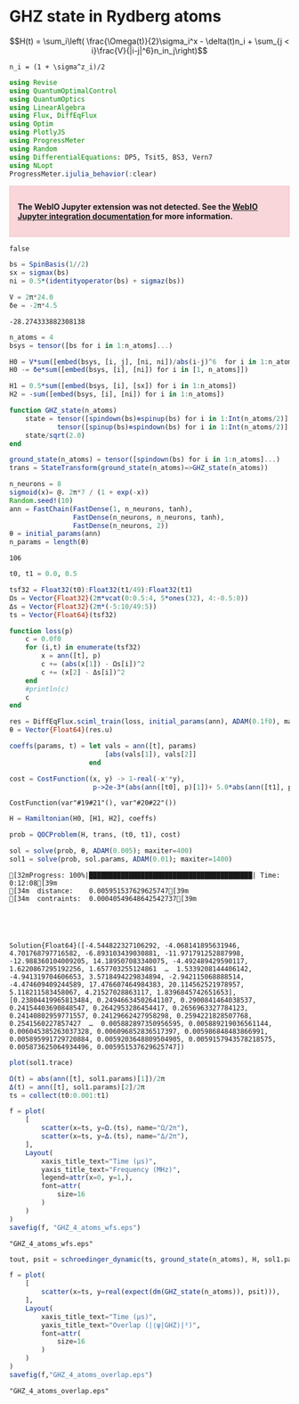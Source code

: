 # GHZ state in Rydberg atoms

```math
H(t) = \sum_i\left( \frac{\Omega(t)}{2}\sigma_i^x - \delta(t)n_i + \sum_{j < i}\frac{V}{|i-j|^6}n_in_j\right)
```
``n_i = (1 + \sigma^z_i)/2``


```julia
using Revise
using QuantumOptimalControl
using QuantumOptics
using LinearAlgebra
using Flux, DiffEqFlux
using Optim
using PlotlyJS
using ProgressMeter
using Random
using DifferentialEquations: DP5, Tsit5, BS3, Vern7
using NLopt
ProgressMeter.ijulia_behavior(:clear)
```



<div style="padding: 1em; background-color: #f8d6da; border: 1px solid #f5c6cb; font-weight: bold;">
<p>The WebIO Jupyter extension was not detected. See the
<a href="https://juliagizmos.github.io/WebIO.jl/latest/providers/ijulia/" target="_blank">
    WebIO Jupyter integration documentation
</a>
for more information.
</div>






    false




```julia
bs = SpinBasis(1//2)
sx = sigmax(bs)
ni = 0.5*(identityoperator(bs) + sigmaz(bs))
```



```julia
V = 2π*24.0
δe = -2π*4.5
```





    -28.274333882308138




```julia
n_atoms = 4
bsys = tensor([bs for i in 1:n_atoms]...)
```



```julia
H0 = V*sum([embed(bsys, [i, j], [ni, ni])/abs(i-j)^6  for i in 1:n_atoms for j in i+1:n_atoms])
H0 -= δe*sum([embed(bsys, [i], [ni]) for i in [1, n_atoms]])
```



```julia
H1 = 0.5*sum([embed(bsys, [i], [sx]) for i in 1:n_atoms])
H2 = -sum([embed(bsys, [i], [ni]) for i in 1:n_atoms])
```



```julia
function GHZ_state(n_atoms)
    state = tensor([spindown(bs)⊗spinup(bs) for i in 1:Int(n_atoms/2)]...) +
            tensor([spinup(bs)⊗spindown(bs) for i in 1:Int(n_atoms/2)]...)
    state/sqrt(2.0)
end 

ground_state(n_atoms) = tensor([spindown(bs) for i in 1:n_atoms]...)
trans = StateTransform(ground_state(n_atoms)=>GHZ_state(n_atoms))
```



```julia
n_neurons = 8
sigmoid(x)= @. 2π*7 / (1 + exp(-x))
Random.seed!(10)
ann = FastChain(FastDense(1, n_neurons, tanh), 
                FastDense(n_neurons, n_neurons, tanh), 
                FastDense(n_neurons, 2))
θ = initial_params(ann)  
n_params = length(θ)
```





    106




```julia
t0, t1 = 0.0, 0.5

tsf32 = Float32(t0):Float32(t1/49):Float32(t1)
Ωs = Vector{Float32}(2π*vcat(0:0.5:4, 5*ones(32), 4:-0.5:0))
Δs = Vector{Float32}(2π*(-5:10/49:5))
ts = Vector{Float64}(tsf32)

function loss(p)
    c = 0.0f0
    for (i,t) in enumerate(tsf32)
        x = ann([t], p)
        c += (abs(x[1]) - Ωs[i])^2
        c += (x[2] - Δs[i])^2
    end
    #println(c)
    c
end

res = DiffEqFlux.sciml_train(loss, initial_params(ann), ADAM(0.1f0), maxiters = 5000)
θ = Vector{Float64}(res.u)
```



```julia
coeffs(params, t) = let vals = ann([t], params)
                        [abs(vals[1]), vals[2]]
                    end    

cost = CostFunction((x, y) -> 1-real(-x'*y),
                     p->2e-3*(abs(ann([t0], p)[1])+ 5.0*abs(ann([t1], p)[1])))
```





    CostFunction(var"#19#21"(), var"#20#22"())




```julia
H = Hamiltonian(H0, [H1, H2], coeffs)
```



```julia
prob = QOCProblem(H, trans, (t0, t1), cost)
```



```julia
sol = solve(prob, θ, ADAM(0.005); maxiter=400)
sol1 = solve(prob, sol.params, ADAM(0.01); maxiter=1400)
```


    [32mProgress: 100%|█████████████████████████████████████████| Time: 0:12:08[39m
    [34m  distance:    0.005951537629625747[39m
    [34m  contraints:  0.00040549648642542737[39m





    Solution{Float64}([-4.544822327106292, -4.068141895631946, 4.701768797716582, -6.893103439030881, -11.971791252887998, -12.988360104009205, 14.189507083340075, -4.492489429590117, 1.6220867295192256, 1.657703255124861  …  1.5339208144406142, -4.941319704606653, 3.5718494229834894, -2.942115068888514, -4.474609409244589, 17.476607464984383, 20.114562521978957, 5.118211583458067, 4.21527028863117, 1.8396845742651653], [0.23804419965813484, 0.24946634502641107, 0.2900841464038537, 0.24154403690848547, 0.2642953286454417, 0.2656963327784123, 0.24140802959771557, 0.24129662427958298, 0.2594221828507768, 0.2541560227857427  …  0.005882897350956595, 0.005889219036561144, 0.006045385263037328, 0.006096852836517397, 0.005986848483866991, 0.005895991729720884, 0.0059203648809504905, 0.0059157943578218575, 0.005873625064934496, 0.005951537629625747])




```julia
plot(sol1.trace)
```





<div
    class="webio-mountpoint"
    data-webio-mountpoint="9725853968095157865"
>
    <script>
    (function(){
    // Some integrations (namely, IJulia/Jupyter) use an alternate render pathway than
    // just putting the html on the page. If WebIO isn't defined, then it's pretty likely
    // that we're in one of those situations and the integration just isn't installed
    // correctly.
    if (typeof window.WebIO === "undefined") {
        document
            .querySelector('[data-webio-mountpoint="9725853968095157865"]')
            .innerHTML = (
                '<div style="padding: 1em; background-color: #f8d6da; border: 1px solid #f5c6cb; font-weight: bold;">' +
                '<p><strong>WebIO not detected.</strong></p>' +
                '<p>Please read ' +
                '<a href="https://juliagizmos.github.io/WebIO.jl/latest/troubleshooting/not-detected/" target="_blank">the troubleshooting guide</a> ' +
                'for more information on how to resolve this issue.</p>' +
                '<p><a href="https://juliagizmos.github.io/WebIO.jl/latest/troubleshooting/not-detected/" target="_blank">https://juliagizmos.github.io/WebIO.jl/latest/troubleshooting/not-detected/</a></p>' +
                '</div>'
            );
        return;
    }
    WebIO.mount(
        document.querySelector('[data-webio-mountpoint="9725853968095157865"]'),
        {"props":{},"nodeType":"Scope","type":"node","instanceArgs":{"imports":{"data":[{"name":"Plotly","type":"js","url":"\/assetserver\/8a8e17519ba4665e2917ec2c4ca77fa596f4fb37-plotly.min.js"},{"name":null,"type":"js","url":"\/assetserver\/2130d832dc0717216b9445fc5813a8166285295c-plotly_webio.bundle.js"}],"type":"async_block"},"id":"13971635743964068444","handlers":{"_toImage":["(function (options){return this.Plotly.toImage(this.plotElem,options).then((function (data){return WebIO.setval({\"name\":\"image\",\"scope\":\"13971635743964068444\",\"id\":\"13294184324087674392\",\"type\":\"observable\"},data)}))})"],"__get_gd_contents":["(function (prop){prop==\"data\" ? (WebIO.setval({\"name\":\"__gd_contents\",\"scope\":\"13971635743964068444\",\"id\":\"1274502052524205743\",\"type\":\"observable\"},this.plotElem.data)) : undefined; return prop==\"layout\" ? (WebIO.setval({\"name\":\"__gd_contents\",\"scope\":\"13971635743964068444\",\"id\":\"1274502052524205743\",\"type\":\"observable\"},this.plotElem.layout)) : undefined})"],"_downloadImage":["(function (options){return this.Plotly.downloadImage(this.plotElem,options)})"],"_commands":["(function (args){var fn=args.shift(); var elem=this.plotElem; var Plotly=this.Plotly; args.unshift(elem); return Plotly[fn].apply(this,args)})"]},"systemjs_options":null,"mount_callbacks":["function () {\n    var handler = ((function (Plotly,PlotlyWebIO){PlotlyWebIO.init(WebIO); var gd=this.dom.querySelector(\"#plot-03024d71-14eb-4017-a6eb-9dc9050f0d29\"); this.plotElem=gd; this.Plotly=Plotly; (window.Blink!==undefined) ? (gd.style.width=\"100%\", gd.style.height=\"100vh\", gd.style.marginLeft=\"0%\", gd.style.marginTop=\"0vh\") : undefined; window.onresize=(function (){return Plotly.Plots.resize(gd)}); Plotly.newPlot(gd,[{\"y\":[0.23804419965813484,0.24946634502641107,0.2900841464038537,0.24154403690848547,0.2642953286454417,0.2656963327784123,0.24140802959771557,0.24129662427958298,0.2594221828507768,0.2541560227857427,0.23923064330469668,0.24051786031123334,0.24794830206573004,0.24455633344352223,0.23657816727119074,0.23716090829130843,0.2423826986189117,0.24147320369896286,0.23670239952152405,0.23470139446152305,0.23678311238657523,0.23820669649164217,0.23675534373837315,0.23469417661047198,0.23422073361327556,0.23509720777133247,0.23503428312547103,0.23377202601542346,0.23308993678859302,0.23372085073495075,0.23452564444327617,0.23422294774418995,0.233204722348487,0.23283382259898877,0.23320900563255464,0.23347706340525343,0.23241440271921332,0.23207096355133983,0.23226559123020496,0.23244382410389575,0.23207727438071046,0.2313376394162614,0.230985557113075,0.2309406268609162,0.2309578435259939,0.23100536534794613,0.23129657111248303,0.23120323744994387,0.23090269535502705,0.23021718391676338,0.22940111203004998,0.22939971875282383,0.22999649585186277,0.2299802598452938,0.22970295523950668,0.22961300331236312,0.22998231916325607,0.22922279172708304,0.22853387316499552,0.22924020343170026,0.22886020586291733,0.2276470881159156,0.22753497101058628,0.22737289995554133,0.22716504013215344,0.22800093319823334,0.22933173877192714,0.22843666504418092,0.2276170035767442,0.22745377877904382,0.22632500248582055,0.22598679661125098,0.22714447286162875,0.22713001990923554,0.22630021953469937,0.2266975670737803,0.22759771448019295,0.22637863742991948,0.22497102071346053,0.22536875488924035,0.22585301483386622,0.22497556429315502,0.22462600823100565,0.22552533318934742,0.22579665767879775,0.2248780453226129,0.22377137831165506,0.2236722000637411,0.2237323534499801,0.22325809669207408,0.22303299723403514,0.2234030484853493,0.22351595468981722,0.2230343453790533,0.22269119673321713,0.2231603093571053,0.22242621930328843,0.22199619662265113,0.22200516468932818,0.22210239556308564,0.22186873143798214,0.22136940252873383,0.2211016282201509,0.22113470938976165,0.2212988910007514,0.22081573513390007,0.2208170890215322,0.22054686627329323,0.22017587527134252,0.2204582126800414,0.21999707750615838,0.2197404472264528,0.21983075704938604,0.21962526483648792,0.2194026329639911,0.2190331397102927,0.21896153777990612,0.21904505130385943,0.21854386866821107,0.21848348076242197,0.21846420337733674,0.21822897887983506,0.21776763957880418,0.21750362848934635,0.2174332844913034,0.21755894530492925,0.2177370612751559,0.21760936516432094,0.2176862318461965,0.2169214486704516,0.2163913643393819,0.21726351193113702,0.21674113593841438,0.21616581206463048,0.21686343917527773,0.2167929537325468,0.21593091742483794,0.2153979110763362,0.21541816396002877,0.2151475447767126,0.21490932459786527,0.2152834261490606,0.21531719856513643,0.21471016935537324,0.21428919640159694,0.21480381503107115,0.21393498376580522,0.21382945732673275,0.21385770106607627,0.21364371377530522,0.21365665924275645,0.2131431393525789,0.21294189484224435,0.21290976464275158,0.2126874488917967,0.21260694905047006,0.21234831796089426,0.21228680929199006,0.2123901899108117,0.21189117939991764,0.2117612444057877,0.21150742778180764,0.21134743252779742,0.2116579090077355,0.2111391401482301,0.2113146915997952,0.2106972512063121,0.2107953173097652,0.21134647570926124,0.21023392770763194,0.21069143002922375,0.21032802555000485,0.2100843564962247,0.2100116629241111,0.209439358887073,0.20936298448506818,0.2094678297565966,0.2093249777174493,0.2089533945515567,0.20859642492573716,0.20843859885796934,0.20853717512204706,0.20822146887487858,0.20804281115840073,0.2083067396491547,0.20807413532812258,0.20743133890797072,0.20760834445474785,0.20739992560915388,0.20691420403228056,0.20716685285263203,0.2071901966959646,0.2066895781516943,0.20622900790912402,0.20619978457978527,0.2060806900548453,0.2058620677664832,0.20603153953185216,0.20600337542880576,0.2055875180039437,0.2054554669243056,0.2056095148071433,0.2049718640100585,0.20502395245177318,0.20487283502878562,0.2048142224951307,0.20448067679137427,0.20425054218341798,0.2041717916129342,0.20386770154548017,0.20371577377448424,0.20375214926397023,0.20355402634996533,0.20339848886638912,0.20309990773340847,0.2033960549107482,0.20271947490673248,0.2027804916164868,0.20271714001667196,0.20246321861787187,0.20212746903579215,0.201883160916698,0.20200637112072384,0.20163546079682804,0.20151670599446003,0.20133187461257096,0.20121013799603094,0.20135954494993413,0.2008635974617936,0.2012700538582235,0.2004402592932668,0.2013413001516735,0.2000915230881608,0.20046393070059754,0.1999433257996186,0.1998754768816109,0.19943339566887053,0.1995399412544132,0.1990961255432635,0.19946026872679212,0.1988905859598915,0.19870973982058793,0.19889684349049508,0.19820255642438656,0.19807998801106208,0.1977971227508688,0.19766711848504304,0.19764761576138112,0.19776775877586195,0.19765259622992337,0.19750686852676735,0.197193237016704,0.19667576446745128,0.19641086739907876,0.19640505504692718,0.1962223140166537,0.19597229874865996,0.19611815967727964,0.1966423628834394,0.19649750261988386,0.19551520367389474,0.19501887256276107,0.19527228875363034,0.19483338612347878,0.19451774253988308,0.1947081607144674,0.19503602935450692,0.19466638450111828,0.19393348631250595,0.1937280417548679,0.19396084631528843,0.1935934727291122,0.19317005940647036,0.19323500674109373,0.19308296280623827,0.1925759542668698,0.19226149798289494,0.192218882357167,0.1919713395600544,0.19197001061929286,0.19172834642628955,0.1917754869166859,0.19164554434977465,0.19123940457765665,0.1907647507096848,0.1909943564011115,0.19039156894641518,0.19086488202689722,0.19019886610406533,0.1911239310886148,0.19013554191041238,0.1900608337050993,0.1893435288984262,0.1898734924854506,0.18907170458687372,0.18911290941318326,0.18920437292816716,0.18869201421529713,0.18875622793007563,0.18825224293878773,0.18877615261948155,0.18804958537762273,0.18790100285368982,0.18781917068378118,0.18743882903896958,0.18685801111531708,0.18668149006937207,0.18642459747262452,0.18669384306374093,0.1862290387830121,0.18615367187070242,0.18617200987937288,0.18576332378739102,0.18503852511322472,0.18485949469038,0.1847082393077435,0.1845204063862036,0.18434026030308148,0.18407186267546205,0.18425056378003202,0.18385248869657533,0.18340213524957716,0.18321450661555738,0.18292069778023445,0.18295678123820847,0.1825274659084385,0.18289292698836235,0.182133319518186,0.18210696081520283,0.18157961952454604,0.1812507648431554,0.18125432620209536,0.18079286621151025,0.18111894437172538,0.18088203237103317,0.1808860057714522,0.18040768418882358,0.18013409078690024,0.18024492806348502,0.17913134475510883,0.1794430439990985,0.1787268923145131,0.17863806870528554,0.17834652226210257,0.1784191978794436,0.17816217819053226,0.17756016672570296,0.17793278989442707,0.17706817377078343,0.17802095341683521,0.1766011638917151,0.17684807676385983,0.17593896548112775,0.17576430943008847,0.17580854663995726,0.17527079459909034,0.17520951258740336,0.174999917503166,0.17460223475001801,0.17408168452713568,0.17413491845126938,0.17363290061938974,0.17369119820924772,0.1727798191540023,0.1725328444717854,0.17279999006433333,0.17291856042528098,0.1725178705633219,0.17134141870843433,0.17093177042042118,0.17060505446872498,0.17037816335998512,0.17022080002700846,0.17050150182769852,0.17046536120566103,0.1699463586899077,0.16898802364271104,0.16859489094160796,0.1682886683361069,0.1680083770289338,0.16792627519588366,0.16797166592862722,0.16757132255735963,0.16708683551285364,0.1666100782257388,0.1663283159703164,0.16610647660997369,0.16573337349333161,0.16572278519605055,0.1655435796529796,0.1652553950776685,0.16447047658297786,0.1639755161171912,0.16368744948199998,0.16334758597394572,0.16324821003871848,0.16334911176611633,0.16318487504502266,0.16252642870186618,0.16195375563860415,0.16153818066446246,0.16116445037672866,0.1609861174568783,0.16119066855281639,0.1613763063921574,0.1605117588996432,0.15979048454095934,0.1594219439929343,0.15912012260802055,0.15894964339225948,0.15873162412400532,0.15844023434435295,0.15805704065529702,0.1578092714051289,0.1571903834858821,0.1571258443851502,0.15677994464516354,0.15651695228286466,0.15597772179622427,0.15562434924137514,0.1554254165709884,0.15514687737644617,0.154655655101682,0.15435661258919842,0.15407582608565895,0.15357674075457317,0.15366971306682387,0.15291574069560454,0.15277453551857345,0.152728871928002,0.15201611556548966,0.15165616290286277,0.15129545561237,0.15092598582045613,0.15114395167861372,0.15053814400326626,0.15053560194593796,0.1500357248655968,0.1488798815101784,0.149327236641282,0.14865098248664488,0.1480866495494546,0.1481986277010744,0.14737820471354457,0.14723891473992334,0.14704587175869455,0.14656878196331213,0.14606700516122562,0.1455900288150802,0.1451675034431794,0.14503423697716644,0.14487757271158386,0.14443930500273117,0.1437380070145844,0.14314242883202466,0.14281098206180576,0.142640129876052,0.14212121570427894,0.14241661619833734,0.14207867192990076,0.14123810526592306,0.14147302461457567,0.14068704970565582,0.13969939235656137,0.14001049638941865,0.13939183824730583,0.13880579694992012,0.13943177891944547,0.13850763377419062,0.13762691435233687,0.13774927903882894,0.13683225796942855,0.1365699323239422,0.13676341005820092,0.13577337106777365,0.13602803959875043,0.1352897186076325,0.13441106253010138,0.1343529297509357,0.13365578747111773,0.13336628837602482,0.1334391350204127,0.13287810290658486,0.13301016353422934,0.13189039307945483,0.1311028977411013,0.1312774865401658,0.13042332374091825,0.13049475301980706,0.13039039501872174,0.12994039684995795,0.1293266819196054,0.12869174321480903,0.12807007402942205,0.12777264963180746,0.127311099803604,0.1273445971059205,0.1272294631738039,0.12626635427572463,0.12584431340488655,0.12530060667484166,0.12475569528033437,0.12448478483151137,0.12404122838890319,0.12398492511697434,0.12378527436456788,0.12323749403065087,0.12259679669813706,0.12201728173295034,0.1215866703495474,0.12130925191147912,0.12088588193163452,0.1203787318257139,0.11999937208955425,0.11960183058777418,0.11915427873992335,0.11868032986695898,0.1183481021347631,0.11789687733814325,0.11730193396788136,0.11684249693254856,0.11656255038081231,0.11630031500055593,0.11576377013208206,0.11559739657182055,0.11527370332149789,0.11475709646213139,0.11421618674608092,0.11379776084637094,0.11349626837989668,0.11295600004901196,0.11259042743202918,0.11216124120763982,0.11195498037455232,0.1115567205794149,0.11089375178032279,0.11047965255490566,0.11013575063941683,0.10963494114355554,0.10910490991711075,0.10895126965281998,0.10883532497966508,0.1080890310202065,0.10740694606109313,0.10703950992671285,0.10673656911601104,0.1064283888421188,0.10609187282338262,0.10554809756927641,0.10501066525327873,0.10459671893759448,0.10419069892838706,0.1036703631744792,0.10327249741114919,0.10311450210933049,0.10284831135559913,0.10230784160859818,0.10153496494884984,0.10085866947956212,0.10041560976172936,0.10008053329058453,0.09977562099418513,0.09974264000960154,0.09994709347365038,0.09944160458198192,0.09830909502966145,0.09780544485181242,0.09733041043751667,0.0968784940785209,0.09665356499620237,0.09656327453199443,0.09603993824936685,0.09564610614242341,0.09521222661555528,0.09469141283878879,0.09406000351103638,0.09354921344332201,0.09318544381599536,0.09284453532627013,0.09241024819780574,0.09198875323996081,0.09163519104462858,0.09139422041430123,0.09125379896401664,0.09085073031747815,0.09026242449733468,0.08965240059036284,0.08913276368081613,0.08879920523245488,0.08841038761918485,0.0881548226402189,0.08793534238011691,0.08764116186545956,0.08725485774001374,0.08664525227079323,0.08617857108457849,0.08586314634811232,0.08554089013326505,0.08499212128477351,0.08468478389174572,0.08445842159328887,0.08426347666709044,0.08386754342876834,0.08335462555380146,0.08271537220534042,0.08215736873341539,0.08184286898443138,0.08162687278068481,0.08130833414323657,0.0808834857024916,0.08087333142356645,0.08046522646480914,0.07979759448454771,0.07938383077178335,0.07919300673567042,0.0785780507003222,0.07806602762842085,0.07792739087704659,0.07784756486753885,0.07749251728019457,0.07703325869435718,0.07687696543036371,0.07631199736224192,0.07569915240305591,0.07537941768840017,0.07535333973568137,0.0747877433703299,0.07427444746097911,0.07422368549157143,0.07423483040535317,0.07361966648293783,0.0729256060504252,0.072853139685503,0.0725223207650938,0.07205144748298054,0.07169077392031598,0.07164890127208978,0.07108571461027613,0.07048739172386098,0.07036006368027048,0.07035173844567066,0.06980433890385251,0.06925076561852128,0.06882141619036419,0.06852750086115733,0.06829772634433673,0.06798273188547688,0.06756165826695493,0.06723024407295863,0.06699567316094168,0.06679523795042797,0.06637754541405183,0.06599887974193974,0.06568409034132028,0.0654690903565378,0.06503008131305166,0.06462502703573492,0.06432898001421217,0.06410429528738215,0.0637598824506247,0.06351999001916198,0.06319315789671465,0.06279139409571544,0.06243105740430721,0.06217389422055075,0.061823471966804266,0.06150561732430693,0.06129493472938763,0.06108552435601988,0.060756178170153,0.060298226275351974,0.05985790867390273,0.059570580059920664,0.05927997479223468,0.05906719760692836,0.05899366981157661,0.059036897983566705,0.058640914464443084,0.05797095681162179,0.05755834861158371,0.057342129248576956,0.056989181195988614,0.056638434525122294,0.05651461448587347,0.056679095105052424,0.0566711073915942,0.05608333220696293,0.055440106567031355,0.055090848135850634,0.05478999660820172,0.05453386930782833,0.05435350026483343,0.05428555277859348,0.053982337930742696,0.05360528424856548,0.053301447327782636,0.05306378333637585,0.052888664807518415,0.05264896631892646,0.052226569562522474,0.05192189801714753,0.051665288279855615,0.051477253805255474,0.05136604540050449,0.05120191729180368,0.05090165886947162,0.05048025034706205,0.05017698567155371,0.04984220606561296,0.04951724470384722,0.04932039189741433,0.04922574711447458,0.048960689614769404,0.04864258144093225,0.048417775666874885,0.04815597042441078,0.047837083896563826,0.04759144163954199,0.04740392571239549,0.0471817931643177,0.04688470602240191,0.04660079726205857,0.046392997618518894,0.04615391080665632,0.046028418784682,0.046071351041581776,0.04602983400674909,0.045567801019139376,0.045079241722571384,0.044790880343015704,0.044662330288151475,0.04438012710876227,0.044107940238568566,0.04403295594930656,0.0442377699361578,0.04420840698985795,0.04367927287420337,0.04306077931330732,0.04284443588998044,0.042658111550358147,0.0423992892678251,0.0421452239043667,0.0421409877211123,0.04213578909429849,0.04192828072622323,0.04155780703309897,0.04131426680909711,0.04106516659288251,0.040816558263083724,0.040581041740722856,0.040421552768438285,0.04024493382975658,0.04000956875444017,0.039772304749026155,0.03959827277834971,0.03944793000786606,0.039378318709721194,0.039290173682354324,0.03898363444080033,0.03864791693113534,0.038407278696142244,0.03821551786782562,0.038077793204145505,0.03794526110142016,0.03774350493791967,0.03756713705661441,0.03746522321727652,0.037354186982195836,0.03710028250182429,0.03682023425500991,0.03658363461498226,0.0363932670550432,0.0362897965588137,0.03621725704788348,0.03602312262016083,0.03582763397728472,0.035641207284448195,0.03546270961078535,0.03528464991852909,0.03506338856420532,0.03482458189577353,0.0346371869392621,0.03456374728036882,0.03453132866182507,0.0343649569127803,0.034170228891843624,0.03396906647318487,0.03377095408086217,0.033652844598589304,0.033441051805400024,0.033216780993807093,0.03304946633803585,0.03291779916973714,0.03275981272625739,0.03269246405052195,0.03267473571665125,0.03245834242322765,0.03216443079845188,0.03195937768726331,0.03181401396112127,0.03170432927572853,0.03153806216207955,0.03135895758571394,0.031227758326563326,0.03112596551683211,0.031022028141994618,0.03091969349953816,0.030737884370770963,0.030508744090228523,0.030343826127603224,0.030228872335702706,0.030072026711746802,0.029981310340268852,0.030037859249041454,0.02992863500340248,0.02961424863429285,0.029397131748140293,0.029246756990292333,0.02913004261762886,0.02899244878295759,0.028850774346157237,0.02872764466664479,0.028637508168454007,0.028560678787568072,0.02838228289017697,0.02819237132701069,0.028046466625696542,0.027930426672883146,0.02780888608109544,0.02773148003542092,0.027698978473426505,0.027517139933155188,0.027285243923954705,0.02714634669444771,0.02701447120393774,0.026917179323719953,0.026818578697594075,0.02668376232375358,0.026587466068777044,0.02648486390023308,0.02638142636161711,0.02622585251111542,0.02605723553039907,0.025930006010330575,0.02582589128718149,0.025783229508991035,0.025711492436115035,0.025568577977880924,0.02542561011095068,0.025291783872229745,0.025188613729746123,0.025056749108485876,0.024924885449351786,0.024818194429708007,0.024738353553794723,0.024681825877278296,0.02452973972639283,0.024363898088029412,0.024247637657365262,0.024155150787786406,0.02412264274320841,0.024044244031062423,0.023897567988666713,0.023766868596185375,0.023676048846815956,0.02362545226963808,0.02352584483892528,0.023372539807475445,0.023258701225910006,0.023148386259408626,0.02306501879114997,0.022983504232005902,0.022867605699879556,0.02275860260880358,0.022676645032633447,0.02256809503687829,0.022466623048664203,0.022418465888436212,0.022332033224545356,0.022183929045946238,0.022028001016012766,0.021926393722007775,0.0218423597605808,0.021813158868415283,0.02183713953490307,0.02170712283873233,0.02152412637946277,0.021428187521991493,0.02135650740942041,0.02133264953329639,0.02127087579751974,0.021158660437735177,0.021056262809203474,0.02096992732981695,0.020903540131140375,0.020800402578831756,0.020685883768710722,0.02061614569713266,0.020540158138456555,0.020524408995753918,0.020463831639385033,0.020344400728118606,0.02024422185895225,0.020169635134569708,0.020108275590897118,0.020019168532567022,0.019929103595156095,0.019877895848719906,0.019848437996034862,0.019779520312502297,0.019707784788215887,0.019562996422400225,0.019444287253534198,0.019363601068952407,0.019284003627251467,0.019201149768774517,0.019111315058131906,0.019061438844591105,0.019064962491906368,0.018963586235209995,0.01881918245426084,0.018745239907553612,0.01869325675658784,0.01869852013715656,0.01866643442702487,0.018574381365696002,0.018527230989445087,0.01851673589959668,0.01853465638252183,0.018536631454066255,0.018539451326360923,0.018542123231280794,0.01854665188835014,0.018530555692215844,0.018482961884230598,0.01852558473409216,0.01849023612996592,0.01826072386818267,0.018000638765397703,0.01781162626687971,0.017597604621558016,0.017406970265336774,0.017317065187630876,0.017289112237125703,0.017237943999757088,0.017191009546960068,0.017206168936605648,0.017189362141402875,0.01715596987533452,0.01712476709810873,0.017024758688288344,0.01686193079281828,0.01670300717224671,0.016599725312002267,0.016525864870328144,0.01650547670491176,0.01655365544283771,0.01664666040205731,0.016588277333504098,0.01643176238416788,0.01634802250665146,0.01633696178230304,0.016246479429155802,0.016153214650439507,0.01618187119707537,0.016188667451073835,0.016033797474771516,0.0158537179964775,0.015809264509933252,0.015780337274716505,0.015714146006684304,0.015689542259559097,0.015683288640246706,0.01562205246320647,0.015524115795372495,0.015457139831769884,0.015399730374334286,0.015348411055680966,0.015282710290671409,0.015214153137677044,0.01515785403755543,0.01512687102263044,0.01507932866612649,0.015052704581660636,0.014969082508231368,0.014920891280337578,0.014897225029520067,0.014847019892990865,0.014799289459802356,0.014762153157001356,0.014733742595041788,0.014769970218102113,0.014737887773986214,0.014645191161724691,0.014608542947775582,0.014594540343200957,0.014617153182677312,0.014598215053425734,0.014543579453077493,0.014532158606852752,0.014529213545953823,0.014554340775750352,0.014530198318414733,0.014471889745268696,0.01442987039296928,0.014386849503171373,0.014323570131653307,0.014259053883388662,0.014172090861270137,0.014087551933049669,0.01398916253123772,0.013900060927420688,0.013834626622893142,0.013740550878761137,0.013634490195206461,0.01357773171038168,0.013532176920739492,0.013534204364977542,0.013516307419554008,0.013454204595941377,0.01340669872948208,0.013383461260870755,0.013340091497790807,0.013301432970325933,0.013335963080249202,0.01332467912259494,0.013231530008491865,0.01314406516330302,0.01310960723120913,0.013060319695556988,0.01304292331082113,0.013106682881190546,0.013086844387762642,0.012951629824683897,0.012873692148537508,0.01287360655934533,0.012815974925279416,0.012745023704893832,0.012787209629817053,0.012809497018875016,0.012711211497724806,0.012608110970224073,0.012589906020542108,0.012561748453076227,0.01253810759785079,0.0126009500814106,0.01262608963363876,0.0125463502598957,0.01249743509191803,0.012533921104051604,0.012537880781995803,0.01253623515859581,0.012649116326084675,0.012752328114678302,0.012750363311510027,0.012709330374907513,0.01274651910216218,0.01274691264295702,0.012688646492549749,0.01263016058810651,0.012517952495326723,0.012318054424785063,0.012108871635354346,0.011953032644381967,0.011830927738902153,0.01179196472035171,0.011866972920849483,0.011879491815063203,0.011817364532036967,0.011799121608722984,0.011832930042593781,0.011806950983733078,0.01172922466010684,0.011714707562764382,0.011695316431513447,0.011590862821002967,0.011462697935419097,0.011406498951642807,0.011370666558711884,0.011360308985464584,0.011405246671845282,0.011395865647261139,0.011333718944610327,0.011306161833180672,0.011297707189025341,0.011245449484001968,0.011222898473452703,0.01119817453465588,0.01113630495948259,0.011097061943088238,0.01107716821777216,0.01102847297066989,0.010976672218890204,0.010938884477923239,0.010906781867362492,0.010920090237147795,0.010896978253024825,0.010826798044396235,0.01079506011983522,0.010783683032771219,0.010811128205676201,0.01077973740143423,0.010713856684185785,0.010691095768505354,0.010677226785854255,0.010690494697855102,0.010670213019933428,0.010618439713322214,0.010602155341706943,0.01059800325187732,0.010557919558359385,0.010557917936479866,0.010669839035626572,0.010717172346700332,0.010651597355620712,0.010620416162069546,0.010698710399263955,0.010769955051796232,0.010857989722806494,0.011044483481379874,0.011202487267246264,0.011257772641326769,0.011258761341831569,0.011228091895723491,0.011054445778871713,0.010785474842289644,0.010570979511808187,0.0103593147937322,0.010137730359137231,0.010019389603647899,0.01004435778967716,0.010102585215915783,0.010184709634241562,0.010232115536467856,0.010206472295585134,0.010139729693280919,0.010052565635566113,0.010004284364224736,0.009911587757829077,0.00979998109435165,0.00977431197977141,0.00980147146507071,0.00978259784927471,0.009775229609632285,0.00987799884845364,0.009921469246852332,0.009812576666692552,0.009678051841403912,0.009632966129274001,0.009588675172400807,0.009543327603105056,0.0095679560959685,0.009570356920022394,0.00950783269500699,0.009462766852862403,0.009462980210019456,0.009438890190200278,0.009421929356041248,0.009490543148114261,0.009496630429459252,0.009395613640030387,0.009311089605782419,0.009299614964665803,0.00926619096084158,0.009233813360123744,0.009284625505892707,0.009299047053140885,0.009220873952312303,0.009151180505386658,0.00914714528427929,0.009122114461861619,0.00910133923756451,0.009158912902877847,0.0091700279449205,0.009093032398969303,0.009033097828990089,0.00910405742109377,0.009121537215999398,0.009004167053860979,0.008921253858443667,0.009039600835254569,0.009117597704469294,0.009001834785535623,0.008844287822833197,0.008824353641485816,0.008826437297742018,0.008804436827342443,0.008828688380401406,0.008848115390321709,0.008813499069746378,0.008789234001182256,0.008799507751963254,0.008805708733011341,0.008869598196441841,0.00904418577103916,0.009135165583258775,0.009139233171996719,0.009234297999340946,0.009397619488164866,0.009574324429435066,0.009697569591392563,0.009737772684922597,0.009665688591905086,0.009446818142635816,0.009173732784503064,0.008855600014719522,0.008558732645315148,0.008408756852558597,0.008421238897975747,0.008490798491950113,0.00861869089466083,0.008822295051405638,0.0088763707852767,0.00873132979634439,0.00855082128192286,0.008438387910391087,0.008321397161430766,0.008234795254587368,0.008224955047326343,0.008241119440486777,0.008275737474899403,0.008332425330628612,0.008321010834499099,0.008246984460924311,0.008179065993522139,0.008119631064225974,0.00810684924256877,0.008072141925526077,0.008020798226219705,0.008016781776472914,0.008030958498643992,0.008084162949374418,0.008071070401183267,0.00801088790215243,0.007988032766483188,0.007965326937136696,0.007927331799376658,0.007900080981838364,0.007867659603608246,0.007852770131435372,0.007834352041099946,0.007832716532026884,0.007869407716872834,0.007852472065344673,0.007798913989258027,0.0077848474846131666,0.007767074921161465,0.00778414425270435,0.007764779678633538,0.007712354712910097,0.0077163065404937115,0.007712033138201235,0.007645077118707988,0.007630163441726512,0.0077722365249008885,0.0078099251553150895,0.007668701722419957,0.0075458251341705695,0.007563049089063467,0.007559029872700629,0.0075180743566275465,0.007546812448599227,0.0075732004369608585,0.007519343224627439,0.007457759298475364,0.007447633070234216,0.007427316998687261,0.007430401384586727,0.007416582748838607,0.007431066113262053,0.0073806720536431225,0.00733828479693055,0.007335433176567818,0.007308683435354402,0.007313096094004656,0.0073119187032693045,0.007268389560961874,0.0072532015443083075,0.007263089542682399,0.007239365912694362,0.007246987706831853,0.007237677438689194,0.007264495960276007,0.007319921590548173,0.007355799492556159,0.007423359792934736,0.0075650997841386625,0.007764276789531177,0.008105469254111819,0.008511495778761646,0.008879614280882464,0.009305034838414716,0.009544634580810119,0.009251713163425768,0.008570820254131029,0.007832784063772635,0.007260852618064972,0.0070403594922744395,0.007257247529938393,0.007736213230038036,0.007967699791051608,0.00783854043743526,0.007529562720449801,0.007168321912154441,0.006930270058920662,0.006958292228173346,0.007192753638963545,0.0073151859211650905,0.007287994974130685,0.007125675555543776,0.006887405650641831,0.006772672686503611,0.006829247703433516,0.00701143703489171,0.0070833716245761735,0.00699058176175138,0.006921081463329148,0.006856502136408427,0.006725085507479744,0.006680903351911072,0.006847346804454313,0.0069721393518158425,0.006877659084871368,0.006731233316911611,0.006684652984752404,0.006629727855320566,0.006595301936437092,0.0066602525527050815,0.006714690415284497,0.006670469499091558,0.006626484543553968,0.0066158852526574385,0.006552945634268226,0.006527037393124102,0.006516638531025576,0.006482497340445703,0.006484726420206921,0.006508054008915409,0.006474689308460624,0.006456419182116702,0.006414591799313585,0.006406365333882169,0.006422840216393055,0.006410436620216675,0.006396965719321912,0.006386208989824782,0.0063681881195529755,0.006340274510543198,0.00631174091404596,0.0062932328915773494,0.006292453043887258,0.006361435616772382,0.006347414777125193,0.0062623073694667575,0.006242377051849601,0.006239600896679853,0.006265319300403416,0.0062506718370358705,0.006219117130828011,0.006255191274495808,0.006251030176787964,0.006172380781045983,0.006176946810696027,0.006364787394820937,0.006408814972455712,0.00623886751649716,0.006108953771600367,0.006150090047366552,0.006152919357215403,0.0061030936941646186,0.006136752392390976,0.0061743498883251036,0.006117727877505308,0.006045663059113249,0.006037924561648089,0.006019900150047386,0.006023391138273992,0.0060204976604526506,0.0059901214316603335,0.005977785964015658,0.0059871304225390665,0.005971527792641762,0.005948118097918842,0.005929714391469609,0.005914035033188103,0.005956098772824547,0.005952661003351567,0.005889459747318249,0.005889459329024627,0.005922207076052288,0.005882897350956595,0.005889219036561144,0.006045385263037328,0.006096852836517397,0.005986848483866991,0.005895991729720884,0.0059203648809504905,0.0059157943578218575,0.005873625064934496,0.005951537629625747],\"type\":\"scatter\",\"x\":[1,2,3,4,5,6,7,8,9,10,11,12,13,14,15,16,17,18,19,20,21,22,23,24,25,26,27,28,29,30,31,32,33,34,35,36,37,38,39,40,41,42,43,44,45,46,47,48,49,50,51,52,53,54,55,56,57,58,59,60,61,62,63,64,65,66,67,68,69,70,71,72,73,74,75,76,77,78,79,80,81,82,83,84,85,86,87,88,89,90,91,92,93,94,95,96,97,98,99,100,101,102,103,104,105,106,107,108,109,110,111,112,113,114,115,116,117,118,119,120,121,122,123,124,125,126,127,128,129,130,131,132,133,134,135,136,137,138,139,140,141,142,143,144,145,146,147,148,149,150,151,152,153,154,155,156,157,158,159,160,161,162,163,164,165,166,167,168,169,170,171,172,173,174,175,176,177,178,179,180,181,182,183,184,185,186,187,188,189,190,191,192,193,194,195,196,197,198,199,200,201,202,203,204,205,206,207,208,209,210,211,212,213,214,215,216,217,218,219,220,221,222,223,224,225,226,227,228,229,230,231,232,233,234,235,236,237,238,239,240,241,242,243,244,245,246,247,248,249,250,251,252,253,254,255,256,257,258,259,260,261,262,263,264,265,266,267,268,269,270,271,272,273,274,275,276,277,278,279,280,281,282,283,284,285,286,287,288,289,290,291,292,293,294,295,296,297,298,299,300,301,302,303,304,305,306,307,308,309,310,311,312,313,314,315,316,317,318,319,320,321,322,323,324,325,326,327,328,329,330,331,332,333,334,335,336,337,338,339,340,341,342,343,344,345,346,347,348,349,350,351,352,353,354,355,356,357,358,359,360,361,362,363,364,365,366,367,368,369,370,371,372,373,374,375,376,377,378,379,380,381,382,383,384,385,386,387,388,389,390,391,392,393,394,395,396,397,398,399,400,401,402,403,404,405,406,407,408,409,410,411,412,413,414,415,416,417,418,419,420,421,422,423,424,425,426,427,428,429,430,431,432,433,434,435,436,437,438,439,440,441,442,443,444,445,446,447,448,449,450,451,452,453,454,455,456,457,458,459,460,461,462,463,464,465,466,467,468,469,470,471,472,473,474,475,476,477,478,479,480,481,482,483,484,485,486,487,488,489,490,491,492,493,494,495,496,497,498,499,500,501,502,503,504,505,506,507,508,509,510,511,512,513,514,515,516,517,518,519,520,521,522,523,524,525,526,527,528,529,530,531,532,533,534,535,536,537,538,539,540,541,542,543,544,545,546,547,548,549,550,551,552,553,554,555,556,557,558,559,560,561,562,563,564,565,566,567,568,569,570,571,572,573,574,575,576,577,578,579,580,581,582,583,584,585,586,587,588,589,590,591,592,593,594,595,596,597,598,599,600,601,602,603,604,605,606,607,608,609,610,611,612,613,614,615,616,617,618,619,620,621,622,623,624,625,626,627,628,629,630,631,632,633,634,635,636,637,638,639,640,641,642,643,644,645,646,647,648,649,650,651,652,653,654,655,656,657,658,659,660,661,662,663,664,665,666,667,668,669,670,671,672,673,674,675,676,677,678,679,680,681,682,683,684,685,686,687,688,689,690,691,692,693,694,695,696,697,698,699,700,701,702,703,704,705,706,707,708,709,710,711,712,713,714,715,716,717,718,719,720,721,722,723,724,725,726,727,728,729,730,731,732,733,734,735,736,737,738,739,740,741,742,743,744,745,746,747,748,749,750,751,752,753,754,755,756,757,758,759,760,761,762,763,764,765,766,767,768,769,770,771,772,773,774,775,776,777,778,779,780,781,782,783,784,785,786,787,788,789,790,791,792,793,794,795,796,797,798,799,800,801,802,803,804,805,806,807,808,809,810,811,812,813,814,815,816,817,818,819,820,821,822,823,824,825,826,827,828,829,830,831,832,833,834,835,836,837,838,839,840,841,842,843,844,845,846,847,848,849,850,851,852,853,854,855,856,857,858,859,860,861,862,863,864,865,866,867,868,869,870,871,872,873,874,875,876,877,878,879,880,881,882,883,884,885,886,887,888,889,890,891,892,893,894,895,896,897,898,899,900,901,902,903,904,905,906,907,908,909,910,911,912,913,914,915,916,917,918,919,920,921,922,923,924,925,926,927,928,929,930,931,932,933,934,935,936,937,938,939,940,941,942,943,944,945,946,947,948,949,950,951,952,953,954,955,956,957,958,959,960,961,962,963,964,965,966,967,968,969,970,971,972,973,974,975,976,977,978,979,980,981,982,983,984,985,986,987,988,989,990,991,992,993,994,995,996,997,998,999,1000,1001,1002,1003,1004,1005,1006,1007,1008,1009,1010,1011,1012,1013,1014,1015,1016,1017,1018,1019,1020,1021,1022,1023,1024,1025,1026,1027,1028,1029,1030,1031,1032,1033,1034,1035,1036,1037,1038,1039,1040,1041,1042,1043,1044,1045,1046,1047,1048,1049,1050,1051,1052,1053,1054,1055,1056,1057,1058,1059,1060,1061,1062,1063,1064,1065,1066,1067,1068,1069,1070,1071,1072,1073,1074,1075,1076,1077,1078,1079,1080,1081,1082,1083,1084,1085,1086,1087,1088,1089,1090,1091,1092,1093,1094,1095,1096,1097,1098,1099,1100,1101,1102,1103,1104,1105,1106,1107,1108,1109,1110,1111,1112,1113,1114,1115,1116,1117,1118,1119,1120,1121,1122,1123,1124,1125,1126,1127,1128,1129,1130,1131,1132,1133,1134,1135,1136,1137,1138,1139,1140,1141,1142,1143,1144,1145,1146,1147,1148,1149,1150,1151,1152,1153,1154,1155,1156,1157,1158,1159,1160,1161,1162,1163,1164,1165,1166,1167,1168,1169,1170,1171,1172,1173,1174,1175,1176,1177,1178,1179,1180,1181,1182,1183,1184,1185,1186,1187,1188,1189,1190,1191,1192,1193,1194,1195,1196,1197,1198,1199,1200,1201,1202,1203,1204,1205,1206,1207,1208,1209,1210,1211,1212,1213,1214,1215,1216,1217,1218,1219,1220,1221,1222,1223,1224,1225,1226,1227,1228,1229,1230,1231,1232,1233,1234,1235,1236,1237,1238,1239,1240,1241,1242,1243,1244,1245,1246,1247,1248,1249,1250,1251,1252,1253,1254,1255,1256,1257,1258,1259,1260,1261,1262,1263,1264,1265,1266,1267,1268,1269,1270,1271,1272,1273,1274,1275,1276,1277,1278,1279,1280,1281,1282,1283,1284,1285,1286,1287,1288,1289,1290,1291,1292,1293,1294,1295,1296,1297,1298,1299,1300,1301,1302,1303,1304,1305,1306,1307,1308,1309,1310,1311,1312,1313,1314,1315,1316,1317,1318,1319,1320,1321,1322,1323,1324,1325,1326,1327,1328,1329,1330,1331,1332,1333,1334,1335,1336,1337,1338,1339,1340,1341,1342,1343,1344,1345,1346,1347,1348,1349,1350,1351,1352,1353,1354,1355,1356,1357,1358,1359,1360,1361,1362,1363,1364,1365,1366,1367,1368,1369,1370,1371,1372,1373,1374,1375,1376,1377,1378,1379,1380,1381,1382,1383,1384,1385,1386,1387,1388,1389,1390,1391,1392,1393,1394,1395,1396,1397,1398,1399,1400]}],{\"template\":{\"layout\":{\"coloraxis\":{\"colorbar\":{\"ticks\":\"\",\"outlinewidth\":0}},\"xaxis\":{\"gridcolor\":\"white\",\"zerolinewidth\":2,\"title\":{\"standoff\":15},\"ticks\":\"\",\"zerolinecolor\":\"white\",\"automargin\":true,\"linecolor\":\"white\"},\"hovermode\":\"closest\",\"paper_bgcolor\":\"white\",\"geo\":{\"showlakes\":true,\"showland\":true,\"landcolor\":\"#E5ECF6\",\"bgcolor\":\"white\",\"subunitcolor\":\"white\",\"lakecolor\":\"white\"},\"colorscale\":{\"sequential\":[[0.0,\"#0d0887\"],[0.1111111111111111,\"#46039f\"],[0.2222222222222222,\"#7201a8\"],[0.3333333333333333,\"#9c179e\"],[0.4444444444444444,\"#bd3786\"],[0.5555555555555556,\"#d8576b\"],[0.6666666666666666,\"#ed7953\"],[0.7777777777777778,\"#fb9f3a\"],[0.8888888888888888,\"#fdca26\"],[1.0,\"#f0f921\"]],\"diverging\":[[0,\"#8e0152\"],[0.1,\"#c51b7d\"],[0.2,\"#de77ae\"],[0.3,\"#f1b6da\"],[0.4,\"#fde0ef\"],[0.5,\"#f7f7f7\"],[0.6,\"#e6f5d0\"],[0.7,\"#b8e186\"],[0.8,\"#7fbc41\"],[0.9,\"#4d9221\"],[1,\"#276419\"]],\"sequentialminus\":[[0.0,\"#0d0887\"],[0.1111111111111111,\"#46039f\"],[0.2222222222222222,\"#7201a8\"],[0.3333333333333333,\"#9c179e\"],[0.4444444444444444,\"#bd3786\"],[0.5555555555555556,\"#d8576b\"],[0.6666666666666666,\"#ed7953\"],[0.7777777777777778,\"#fb9f3a\"],[0.8888888888888888,\"#fdca26\"],[1.0,\"#f0f921\"]]},\"yaxis\":{\"gridcolor\":\"white\",\"zerolinewidth\":2,\"title\":{\"standoff\":15},\"ticks\":\"\",\"zerolinecolor\":\"white\",\"automargin\":true,\"linecolor\":\"white\"},\"shapedefaults\":{\"line\":{\"color\":\"#2a3f5f\"}},\"hoverlabel\":{\"align\":\"left\"},\"mapbox\":{\"style\":\"light\"},\"polar\":{\"angularaxis\":{\"gridcolor\":\"white\",\"ticks\":\"\",\"linecolor\":\"white\"},\"bgcolor\":\"#E5ECF6\",\"radialaxis\":{\"gridcolor\":\"white\",\"ticks\":\"\",\"linecolor\":\"white\"}},\"autotypenumbers\":\"strict\",\"font\":{\"color\":\"#2a3f5f\"},\"ternary\":{\"baxis\":{\"gridcolor\":\"white\",\"ticks\":\"\",\"linecolor\":\"white\"},\"bgcolor\":\"#E5ECF6\",\"caxis\":{\"gridcolor\":\"white\",\"ticks\":\"\",\"linecolor\":\"white\"},\"aaxis\":{\"gridcolor\":\"white\",\"ticks\":\"\",\"linecolor\":\"white\"}},\"annotationdefaults\":{\"arrowhead\":0,\"arrowwidth\":1,\"arrowcolor\":\"#2a3f5f\"},\"plot_bgcolor\":\"#E5ECF6\",\"title\":{\"x\":0.05},\"scene\":{\"xaxis\":{\"gridcolor\":\"white\",\"gridwidth\":2,\"backgroundcolor\":\"#E5ECF6\",\"ticks\":\"\",\"showbackground\":true,\"zerolinecolor\":\"white\",\"linecolor\":\"white\"},\"zaxis\":{\"gridcolor\":\"white\",\"gridwidth\":2,\"backgroundcolor\":\"#E5ECF6\",\"ticks\":\"\",\"showbackground\":true,\"zerolinecolor\":\"white\",\"linecolor\":\"white\"},\"yaxis\":{\"gridcolor\":\"white\",\"gridwidth\":2,\"backgroundcolor\":\"#E5ECF6\",\"ticks\":\"\",\"showbackground\":true,\"zerolinecolor\":\"white\",\"linecolor\":\"white\"}},\"colorway\":[\"#636efa\",\"#EF553B\",\"#00cc96\",\"#ab63fa\",\"#FFA15A\",\"#19d3f3\",\"#FF6692\",\"#B6E880\",\"#FF97FF\",\"#FECB52\"]},\"data\":{\"barpolar\":[{\"type\":\"barpolar\",\"marker\":{\"line\":{\"color\":\"#E5ECF6\",\"width\":0.5}}}],\"carpet\":[{\"aaxis\":{\"gridcolor\":\"white\",\"endlinecolor\":\"#2a3f5f\",\"minorgridcolor\":\"white\",\"startlinecolor\":\"#2a3f5f\",\"linecolor\":\"white\"},\"type\":\"carpet\",\"baxis\":{\"gridcolor\":\"white\",\"endlinecolor\":\"#2a3f5f\",\"minorgridcolor\":\"white\",\"startlinecolor\":\"#2a3f5f\",\"linecolor\":\"white\"}}],\"scatterpolar\":[{\"type\":\"scatterpolar\",\"marker\":{\"colorbar\":{\"ticks\":\"\",\"outlinewidth\":0}}}],\"parcoords\":[{\"line\":{\"colorbar\":{\"ticks\":\"\",\"outlinewidth\":0}},\"type\":\"parcoords\"}],\"scatter\":[{\"type\":\"scatter\",\"marker\":{\"colorbar\":{\"ticks\":\"\",\"outlinewidth\":0}}}],\"histogram2dcontour\":[{\"colorbar\":{\"ticks\":\"\",\"outlinewidth\":0},\"type\":\"histogram2dcontour\",\"colorscale\":[[0.0,\"#0d0887\"],[0.1111111111111111,\"#46039f\"],[0.2222222222222222,\"#7201a8\"],[0.3333333333333333,\"#9c179e\"],[0.4444444444444444,\"#bd3786\"],[0.5555555555555556,\"#d8576b\"],[0.6666666666666666,\"#ed7953\"],[0.7777777777777778,\"#fb9f3a\"],[0.8888888888888888,\"#fdca26\"],[1.0,\"#f0f921\"]]}],\"contour\":[{\"colorbar\":{\"ticks\":\"\",\"outlinewidth\":0},\"type\":\"contour\",\"colorscale\":[[0.0,\"#0d0887\"],[0.1111111111111111,\"#46039f\"],[0.2222222222222222,\"#7201a8\"],[0.3333333333333333,\"#9c179e\"],[0.4444444444444444,\"#bd3786\"],[0.5555555555555556,\"#d8576b\"],[0.6666666666666666,\"#ed7953\"],[0.7777777777777778,\"#fb9f3a\"],[0.8888888888888888,\"#fdca26\"],[1.0,\"#f0f921\"]]}],\"scattercarpet\":[{\"type\":\"scattercarpet\",\"marker\":{\"colorbar\":{\"ticks\":\"\",\"outlinewidth\":0}}}],\"mesh3d\":[{\"colorbar\":{\"ticks\":\"\",\"outlinewidth\":0},\"type\":\"mesh3d\"}],\"surface\":[{\"colorbar\":{\"ticks\":\"\",\"outlinewidth\":0},\"type\":\"surface\",\"colorscale\":[[0.0,\"#0d0887\"],[0.1111111111111111,\"#46039f\"],[0.2222222222222222,\"#7201a8\"],[0.3333333333333333,\"#9c179e\"],[0.4444444444444444,\"#bd3786\"],[0.5555555555555556,\"#d8576b\"],[0.6666666666666666,\"#ed7953\"],[0.7777777777777778,\"#fb9f3a\"],[0.8888888888888888,\"#fdca26\"],[1.0,\"#f0f921\"]]}],\"scattermapbox\":[{\"type\":\"scattermapbox\",\"marker\":{\"colorbar\":{\"ticks\":\"\",\"outlinewidth\":0}}}],\"scattergeo\":[{\"type\":\"scattergeo\",\"marker\":{\"colorbar\":{\"ticks\":\"\",\"outlinewidth\":0}}}],\"histogram\":[{\"type\":\"histogram\",\"marker\":{\"colorbar\":{\"ticks\":\"\",\"outlinewidth\":0}}}],\"pie\":[{\"type\":\"pie\",\"automargin\":true}],\"choropleth\":[{\"colorbar\":{\"ticks\":\"\",\"outlinewidth\":0},\"type\":\"choropleth\"}],\"heatmapgl\":[{\"colorbar\":{\"ticks\":\"\",\"outlinewidth\":0},\"type\":\"heatmapgl\",\"colorscale\":[[0.0,\"#0d0887\"],[0.1111111111111111,\"#46039f\"],[0.2222222222222222,\"#7201a8\"],[0.3333333333333333,\"#9c179e\"],[0.4444444444444444,\"#bd3786\"],[0.5555555555555556,\"#d8576b\"],[0.6666666666666666,\"#ed7953\"],[0.7777777777777778,\"#fb9f3a\"],[0.8888888888888888,\"#fdca26\"],[1.0,\"#f0f921\"]]}],\"bar\":[{\"type\":\"bar\",\"error_y\":{\"color\":\"#2a3f5f\"},\"error_x\":{\"color\":\"#2a3f5f\"},\"marker\":{\"line\":{\"color\":\"#E5ECF6\",\"width\":0.5}}}],\"heatmap\":[{\"colorbar\":{\"ticks\":\"\",\"outlinewidth\":0},\"type\":\"heatmap\",\"colorscale\":[[0.0,\"#0d0887\"],[0.1111111111111111,\"#46039f\"],[0.2222222222222222,\"#7201a8\"],[0.3333333333333333,\"#9c179e\"],[0.4444444444444444,\"#bd3786\"],[0.5555555555555556,\"#d8576b\"],[0.6666666666666666,\"#ed7953\"],[0.7777777777777778,\"#fb9f3a\"],[0.8888888888888888,\"#fdca26\"],[1.0,\"#f0f921\"]]}],\"contourcarpet\":[{\"colorbar\":{\"ticks\":\"\",\"outlinewidth\":0},\"type\":\"contourcarpet\"}],\"table\":[{\"type\":\"table\",\"header\":{\"line\":{\"color\":\"white\"},\"fill\":{\"color\":\"#C8D4E3\"}},\"cells\":{\"line\":{\"color\":\"white\"},\"fill\":{\"color\":\"#EBF0F8\"}}}],\"scatter3d\":[{\"line\":{\"colorbar\":{\"ticks\":\"\",\"outlinewidth\":0}},\"type\":\"scatter3d\",\"marker\":{\"colorbar\":{\"ticks\":\"\",\"outlinewidth\":0}}}],\"scattergl\":[{\"type\":\"scattergl\",\"marker\":{\"colorbar\":{\"ticks\":\"\",\"outlinewidth\":0}}}],\"histogram2d\":[{\"colorbar\":{\"ticks\":\"\",\"outlinewidth\":0},\"type\":\"histogram2d\",\"colorscale\":[[0.0,\"#0d0887\"],[0.1111111111111111,\"#46039f\"],[0.2222222222222222,\"#7201a8\"],[0.3333333333333333,\"#9c179e\"],[0.4444444444444444,\"#bd3786\"],[0.5555555555555556,\"#d8576b\"],[0.6666666666666666,\"#ed7953\"],[0.7777777777777778,\"#fb9f3a\"],[0.8888888888888888,\"#fdca26\"],[1.0,\"#f0f921\"]]}],\"scatterternary\":[{\"type\":\"scatterternary\",\"marker\":{\"colorbar\":{\"ticks\":\"\",\"outlinewidth\":0}}}],\"scatterpolargl\":[{\"type\":\"scatterpolargl\",\"marker\":{\"colorbar\":{\"ticks\":\"\",\"outlinewidth\":0}}}]}},\"margin\":{\"l\":50,\"b\":50,\"r\":50,\"t\":60}},{\"showLink\":false,\"editable\":false,\"responsive\":true,\"staticPlot\":false,\"scrollZoom\":true}); gd.on(\"plotly_hover\",(function (data){var filtered_data=WebIO.PlotlyCommands.filterEventData(gd,data,\"hover\"); return !(filtered_data.isnil) ? (WebIO.setval({\"name\":\"hover\",\"scope\":\"13971635743964068444\",\"id\":\"13376473829490595709\",\"type\":\"observable\"},filtered_data.out)) : undefined})); gd.on(\"plotly_unhover\",(function (){return WebIO.setval({\"name\":\"hover\",\"scope\":\"13971635743964068444\",\"id\":\"13376473829490595709\",\"type\":\"observable\"},{})})); gd.on(\"plotly_selected\",(function (data){var filtered_data=WebIO.PlotlyCommands.filterEventData(gd,data,\"selected\"); return !(filtered_data.isnil) ? (WebIO.setval({\"name\":\"selected\",\"scope\":\"13971635743964068444\",\"id\":\"6380969972275780363\",\"type\":\"observable\"},filtered_data.out)) : undefined})); gd.on(\"plotly_deselect\",(function (){return WebIO.setval({\"name\":\"selected\",\"scope\":\"13971635743964068444\",\"id\":\"6380969972275780363\",\"type\":\"observable\"},{})})); gd.on(\"plotly_relayout\",(function (data){var filtered_data=WebIO.PlotlyCommands.filterEventData(gd,data,\"relayout\"); return !(filtered_data.isnil) ? (WebIO.setval({\"name\":\"relayout\",\"scope\":\"13971635743964068444\",\"id\":\"16957175610428035841\",\"type\":\"observable\"},filtered_data.out)) : undefined})); return gd.on(\"plotly_click\",(function (data){var filtered_data=WebIO.PlotlyCommands.filterEventData(gd,data,\"click\"); return !(filtered_data.isnil) ? (WebIO.setval({\"name\":\"click\",\"scope\":\"13971635743964068444\",\"id\":\"18016014690825441978\",\"type\":\"observable\"},filtered_data.out)) : undefined}))}));\n    (WebIO.importBlock({\"data\":[{\"name\":\"Plotly\",\"type\":\"js\",\"url\":\"\/assetserver\/8a8e17519ba4665e2917ec2c4ca77fa596f4fb37-plotly.min.js\"},{\"name\":null,\"type\":\"js\",\"url\":\"\/assetserver\/2130d832dc0717216b9445fc5813a8166285295c-plotly_webio.bundle.js\"}],\"type\":\"async_block\"})).then((imports) => handler.apply(this, imports));\n}\n"],"observables":{"_toImage":{"sync":false,"id":"12082488512882956181","value":{}},"hover":{"sync":false,"id":"13376473829490595709","value":{}},"selected":{"sync":false,"id":"6380969972275780363","value":{}},"__gd_contents":{"sync":false,"id":"1274502052524205743","value":{}},"click":{"sync":false,"id":"18016014690825441978","value":{}},"image":{"sync":true,"id":"13294184324087674392","value":""},"__get_gd_contents":{"sync":false,"id":"3644830668166010041","value":""},"_downloadImage":{"sync":false,"id":"6796693141357815477","value":{}},"relayout":{"sync":false,"id":"16957175610428035841","value":{}},"_commands":{"sync":false,"id":"14933144345357787149","value":[]}}},"children":[{"props":{"id":"plot-03024d71-14eb-4017-a6eb-9dc9050f0d29"},"nodeType":"DOM","type":"node","instanceArgs":{"namespace":"html","tag":"div"},"children":[]}]},
        window,
    );
    })()
    </script>
</div>





```julia
Ω(t) = abs(ann([t], sol1.params)[1])/2π
Δ(t) = ann([t], sol1.params)[2]/2π
ts = collect(t0:0.001:t1)

f = plot(
    [
        scatter(x=ts, y=Ω.(ts), name="Ω/2π"),
        scatter(x=ts, y=Δ.(ts), name="Δ/2π"),
    ],
    Layout(
        xaxis_title_text="Time (µs)",
        yaxis_title_text="Frequency (MHz)",
        legend=attr(x=0, y=1,),
        font=attr(
            size=16
        )
    )
)
savefig(f, "GHZ_4_atoms_wfs.eps")
```





    "GHZ_4_atoms_wfs.eps"




```julia
tout, psit = schroedinger_dynamic(ts, ground_state(n_atoms), H, sol1.params)
```



```julia
f = plot(
    [
        scatter(x=ts, y=real(expect(dm(GHZ_state(n_atoms)), psit))),
    ],
    Layout(
        xaxis_title_text="Time (µs)",
        yaxis_title_text="Overlap (|⟨ψ|GHZ⟩|²)",
        font=attr(
            size=16
        )
    )
)
savefig(f,"GHZ_4_atoms_overlap.eps")
```





    "GHZ_4_atoms_overlap.eps"




